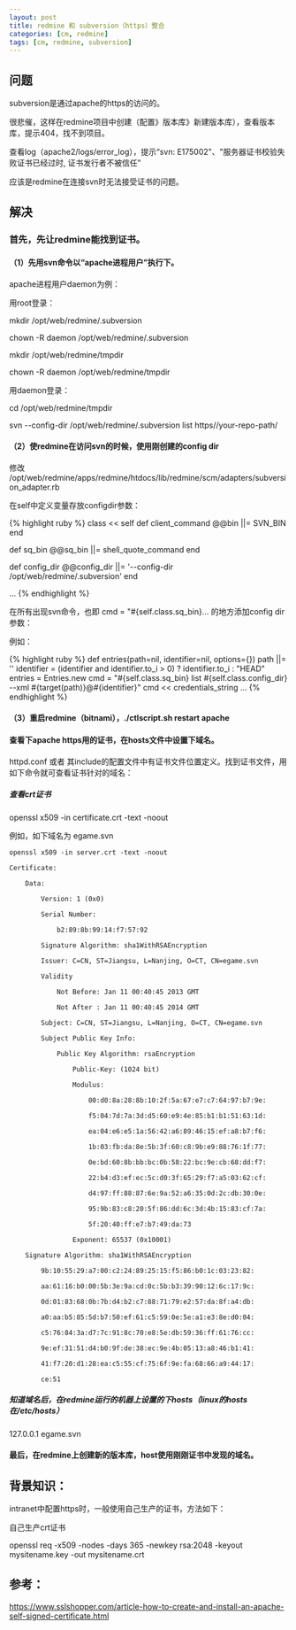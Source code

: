 ```yaml
---
layout: post
title: redmine 和 subversion（https）整合
categories: [cm, redmine]
tags: [cm, redmine, subversion]
---
```


## 问题

subversion是通过apache的https的访问的。

很悲催，这样在redmine项目中创建（配置》版本库》新建版本库），查看版本库，提示404，找不到项目。

查看log（apache2/logs/error_log），提示“svn: E175002"、"服务器证书校验失败证书已经过时, 证书发行者不被信任”

应该是redmine在连接svn时无法接受证书的问题。

## 解决

### 首先，先让redmine能找到证书。


#### （1）先用svn命令以“apache进程用户”执行下。


apache进程用户daemon为例：

用root登录：

mkdir /opt/web/redmine/.subversion

chown -R daemon /opt/web/redmine/.subversion

mkdir /opt/web/redmine/tmpdir

chown -R daemon /opt/web/redmine/tmpdir

用daemon登录：

cd /opt/web/redmine/tmpdir

svn --config-dir /opt/web/redmine/.subversion list https//your-repo-path/


#### （2）使redmine在访问svn的时候，使用刚创建的config dir

修改 /opt/web/redmine/apps/redmine/htdocs/lib/redmine/scm/adapters/subversion_adapter.rb


在self中定义变量存放configdir参数：

{% highlight ruby %}
class << self
  def client_command
    @@bin    ||= SVN_BIN
  end

  def sq_bin
    @@sq_bin ||= shell_quote_command
  end


  def config_dir
    @@config_dir ||= '--config-dir /opt/web/redmine/.subversion'
  end

  ...
{% endhighlight %}


在所有出现svn命令，也即 cmd = "#{self.class.sq_bin}... 的地方添加config dir参数：

例如：

{% highlight ruby %}
def entries(path=nil, identifier=nil, options={})
  path ||= ''
  identifier = (identifier and identifier.to_i > 0) ? identifier.to_i : "HEAD"
  entries = Entries.new
  cmd = "#{self.class.sq_bin} list #{self.class.config_dir} --xml #{target(path)}@#{identifier}"
  cmd << credentials_string
  ...
{% endhighlight %}


#### （3）重启redmine（bitnami），./ctlscript.sh restart apache


#### 查看下apache https用的证书，在hosts文件中设置下域名。


httpd.conf 或者 其include的配置文件中有证书文件位置定义。找到证书文件，用如下命令就可查看证书针对的域名：

##### 查看crt证书

openssl x509 -in certificate.crt -text -noout


例如，如下域名为 egame.svn

```
openssl x509 -in server.crt -text -noout

Certificate:

    Data:

        Version: 1 (0x0)

        Serial Number:

            b2:89:8b:99:14:f7:57:92

        Signature Algorithm: sha1WithRSAEncryption

        Issuer: C=CN, ST=Jiangsu, L=Nanjing, O=CT, CN=egame.svn

        Validity

            Not Before: Jan 11 00:40:45 2013 GMT

            Not After : Jan 11 00:40:45 2014 GMT

        Subject: C=CN, ST=Jiangsu, L=Nanjing, O=CT, CN=egame.svn

        Subject Public Key Info:

            Public Key Algorithm: rsaEncryption

                Public-Key: (1024 bit)

                Modulus:

                    00:d0:8a:28:8b:10:2f:5a:67:e7:c7:64:97:b7:9e:

                    f5:04:7d:7a:3d:d5:60:e9:4e:85:b1:b1:51:63:1d:

                    ea:04:e6:e5:1a:56:42:a6:89:46:15:ef:a8:b7:f6:

                    1b:03:fb:da:8e:5b:3f:60:c8:9b:e9:88:76:1f:77:

                    0e:bd:60:8b:bb:bc:0b:58:22:bc:9e:cb:68:dd:f7:

                    22:b4:d3:ef:ec:5c:d0:3f:65:29:f7:a5:03:62:cf:

                    d4:97:ff:88:87:6e:9a:52:a6:35:0d:2c:db:30:0e:

                    95:9b:83:c8:20:5f:86:dd:6c:3d:4b:15:83:cf:7a:

                    5f:20:40:ff:e7:b7:49:da:73

                Exponent: 65537 (0x10001)

    Signature Algorithm: sha1WithRSAEncryption

        9b:10:55:29:a7:00:c2:24:89:25:15:f5:86:b0:1c:03:23:82:

        aa:61:16:b0:00:5b:3e:9a:cd:0c:5b:b3:39:90:12:6c:17:9c:

        0d:01:83:68:0b:7b:d4:b2:c7:88:71:79:e2:57:da:8f:a4:db:

        a0:aa:b5:85:5d:b7:50:ef:61:c5:59:0e:5e:a1:e3:8e:d0:04:

        c5:76:84:3a:d7:7c:91:8c:70:e8:5e:db:59:36:ff:61:76:cc:

        9e:ef:31:51:d4:b0:9f:de:38:ec:9e:4b:05:13:a8:46:b1:41:

        41:f7:20:d1:28:ea:c5:55:cf:75:6f:9e:fa:68:66:a9:44:17:

        ce:51
```


##### 知道域名后，在redmine运行的机器上设置的下hosts（linux的hosts在/etc/hosts）

127.0.0.1 egame.svn

#### 最后，在redmine上创建新的版本库，host使用刚刚证书中发现的域名。
        

## 背景知识：


intranet中配置https时，一般使用自己生产的证书，方法如下：


自己生产crt证书

openssl req -x509 -nodes -days 365 -newkey rsa:2048 -keyout mysitename.key -out mysitename.crt


## 参考：

<https://www.sslshopper.com/article-how-to-create-and-install-an-apache-self-signed-certificate.html>





